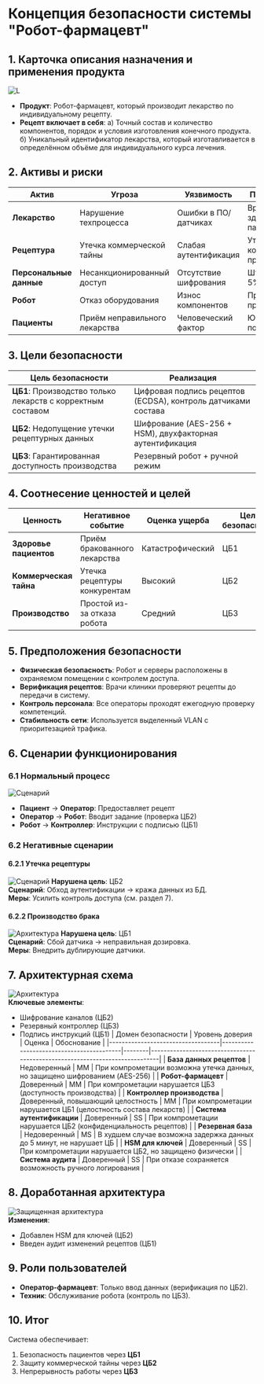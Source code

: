 # Концепция безопасности системы "Робот-фармацевт"

## 1. Карточка описания назначения и применения продукта
![L](diagrams/M37.PNG)
- **Продукт**: Робот-фармацевт, который производит лекарство по индивидуальному рецепту.
- **Рецепт включает в себя**:
  а) Точный состав и количество компонентов, порядок и условия изготовления конечного продукта.  
  б) Уникальный идентификатор лекарства, который изготавливается в определённом объёме для индивидуального курса лечения.

## 2. Активы и риски
| Актив               | Угроза                                    | Уязвимость               | Последствие                 |
|---------------------|-------------------------------------------|--------------------------|-----------------------------|
| **Лекарство**       | Нарушение техпроцесса                    | Ошибки в ПО/датчиках     | Вред здоровью пациентов     |
| **Рецептура**       | Утечка коммерческой тайны                | Слабая аутентификация    | Утрата конкурентного преимущества |
| **Персональные данные** | Несанкционированный доступ          | Отсутствие шифрования    | Штрафы до 5% оборота        |
| **Робот**           | Отказ оборудования                       | Износ компонентов        | Простой производства        |
| **Пациенты**        | Приём неправильного лекарства            | Человеческий фактор      | Юридические последствия     |

<!-- DELETE: Удалена обобщенная таблица "Принципы безопасности" -->
<!-- ADD: Новая таблица целей безопасности -->
## 3. Цели безопасности
| Цель безопасности                                                                               | Реализация                                                                 |
|--------------------------------------------------------------------------------------------------|----------------------------------------------------------------------------|
| **ЦБ1**: Производство только лекарств с корректным составом                                     | Цифровая подпись рецептов (ECDSA), контроль датчиками состава             |
| **ЦБ2**: Недопущение утечки рецептурных данных                                                  | Шифрование (AES-256 + HSM), двухфакторная аутентификация                  |
| **ЦБ3**: Гарантированная доступность производства                                               | Резервный робот + ручной режим                                            |

<!-- ADD: Новая таблица соотнесения ценностей -->
## 4. Соотнесение ценностей и целей
| Ценность               | Негативное событие                          | Оценка ущерба       | Цель безопасности |
|------------------------|---------------------------------------------|---------------------|-------------------|
| **Здоровье пациентов** | Приём бракованного лекарства                | Катастрофический    | ЦБ1              |
| **Коммерческая тайна** | Утечка рецептуры конкурентам               | Высокий            | ЦБ2              |
| **Производство**       | Простой из-за отказа робота                 | Средний            | ЦБ3              |

<!-- DELETE: Удалены общие предположения -->
<!-- ADD: Конкретные предположения -->
## 5. Предположения безопасности
- **Физическая безопасность**: Робот и серверы расположены в охраняемом помещении с контролем доступа.
- **Верификация рецептов**: Врачи клиники проверяют рецепты до передачи в систему.
- **Контроль персонала**: Все операторы проходят ежегодную проверку компетенций.
- **Стабильность сети**: Используется выделенный VLAN с приоритезацией трафика.

## 6. Сценарии функционирования
### 6.1 Нормальный процесс
![Сценарий](diagrams/m31.PNG)
- **Пациент** → **Оператор**: Предоставляет рецепт  
- **Оператор** → **Робот**: Вводит задание (проверка ЦБ2)  
- **Робот** → **Контроллер**: Инструкции с подписью (ЦБ1)  

### 6.2 Негативные сценарии
#### 6.2.1 Утечка рецептуры
![Сценарий](diagrams/2904.PNG)
**Нарушена цель**: ЦБ2  
**Сценарий**: Обход аутентификации → кража данных из БД.  
**Меры**: Усилить контроль доступа (см. раздел 7).

#### 6.2.2 Производство брака
![Архитектура](diagrams/3004.PNG)
**Нарушена цель**: ЦБ1  
**Сценарий**: Сбой датчика → неправильная дозировка.  
**Меры**: Внедрить дублирующие датчики.

## 7. Архитектурная схема
![Архитектура](diagrams/m34.PNG)  
**Ключевые элементы**:  
- Шифрование каналов (ЦБ2)  
- Резервный контроллер (ЦБ3)  
- Подпись инструкций (ЦБ1)
| Домен безопасности               | Уровень доверия                          | Оценка | Обоснование                                                                 |
|-----------------------------------|------------------------------------------|--------|-----------------------------------------------------------------------------|
| **База данных рецептов**         | Недоверенный                             | MM     | При компрометации возможна утечка данных, но защищено шифрованием (AES-256) |
| **Робот-фармацевт**             | Доверенный                               | MM     | При компрометации нарушается ЦБ3 (доступность производства)                 |
| **Контроллер производства**      | Доверенный, повышающий целостность       | MM     | При компрометации нарушается ЦБ1 (целостность состава лекарств)             |
| **Система аутентификации**       | Доверенный                               | SS     | При компрометации нарушается ЦБ2 (конфиденциальность рецептов)              |
| **Резервная база**               | Недоверенный                             | MS     | В худшем случае возможна задержка данных до 5 минут, не нарушает ЦБ         |
| **HSM для ключей**               | Доверенный                               | SS     | При компрометации нарушается ЦБ2, но защищено физически                     |
| **Система аудита**               | Доверенный                               | SS     | При отказе сохраняется возможность ручного логирования                     |

## 8. Доработанная архитектура
![Защищенная архитектура](diagrams/m35.PNG)  
**Изменения**:  
- Добавлен HSM для ключей (ЦБ2)  
- Введен аудит изменений рецептов (ЦБ1)  

## 9. Роли пользователей
- **Оператор-фармацевт**: Только ввод данных (верификация по ЦБ2).  
- **Техник**: Обслуживание робота (контроль по ЦБ3).  

## 10. Итог
Система обеспечивает:  
1. Безопасность пациентов через **ЦБ1**  
2. Защиту коммерческой тайны через **ЦБ2**  
3. Непрерывность работы через **ЦБ3**  
